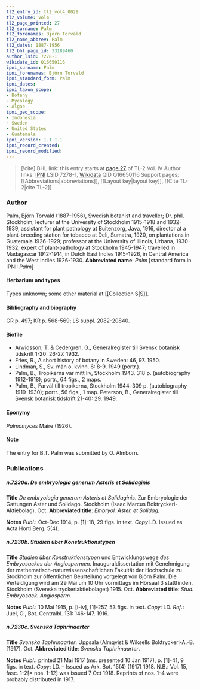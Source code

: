 ```yaml
---
tl2_entry_id: tl2_vol4_0029
tl2_volume: vol4
tl2_page_printed: 27
tl2_surname: Palm
tl2_forenames: Björn Torvald
tl2_name_abbrev: Palm
tl2_dates: 1887-1956
tl2_bhl_page_id: 33189460
author_lsid: 7278-1
wikidata_id: Q16650116
ipni_surname: Palm
ipni_forenames: Björn Torvald
ipni_standard_form: Palm
ipni_dates: 
ipni_taxon_scope: 
- Botany
- Mycology
- Algae
ipni_geo_scope: 
- Indonesia
- Sweden
- United States
- Guatemala
ipni_version: 1.1.1.1
ipni_record_created: 
ipni_record_modified:
---
```


> [!cite] BHL link: this entry starts at [page 27](https://www.biodiversitylibrary.org/page/33189460) of TL-2 Vol. IV
> Author links: [IPNI](https://www.ipni.org/a/7278-1) LSID 7278-1, [Wikidata](https://www.wikidata.org/wiki/Q16650116) QID Q16650116
> Support pages: [[Abbreviations|abbreviations]], [[Layout key|layout key]], [[Cite TL-2|cite TL-2]]

### Author

Palm, Björn Torvald (1887-1956), Swedish botanist and traveller; Dr. phil. Stockholm, lecturer at the University of Stockholm 1915-1918 and 1932-1939, assistant for plant pathology at Buitenzorg, Java, 1916, director at a plant-breeding station for tobacco at Deli, Sumatra, 1920, on plantations in Guatemala 1926-1929; professor at the University of Illinois, Urbana, 1930-1932; expert of plant-pathology at Stockholm 1945-1947; travelled in Madagascar 1912-1914, in Dutch East Indies 1915-1926, in Central America and the West Indies 1926-1930. 
**Abbreviated name**: *Palm* \[standard form in IPNI: *Palm*\]

#### Herbarium and types

Types unknown; some other material at [[Collection S|S]].

#### Bibliography and biography

GR p. 497; KR p. 568-569; LS suppl. 2082-20840.

#### Biofile

- Arwidsson, T. & Cedergren, G., Generalregister till Svensk botanisk tidskrift 1-20: 26-27. 1932.
- Fries, R., A short history of botany in Sweden: 46, 97. 1950.
- Lindman, S., Sv. män o. kvinn. 6: 8-9. 1949 (portr.).
- Palm, B., Tropikerna var mitt liv, Stockholm 1943. 318 p. (autobiography 1912-1918); portr., 64 figs., 2 maps.
- Palm, B., Farväl till tropikerna, Stockholm 1944. 309 p. (autobiography 1919-1930); portr., 56 figs., 1 map. Peterson, B., Generalregister till Svensk botanisk tidskrift 21-40: 29. 1949.

#### Eponymy

*Palmomyces* Maire (1926).

#### Note

The entry for B.T. Palm was submitted by O. Almborn.

### Publications

##### n.7230a. De embryologia generum Asteris et Solidaginis

**Title**
*De embryologia generum Asteris et Solidaginis*. Zur Embryologie der Gattungen Aster und Solidago. Stockholm (Isaac Marcus Boktryckeri-Aktiebolag). Oct.
**Abbreviated title**: *Embryol. Aster. et Solidag.*

**Notes**
*Publ*.: Oct-Dec 1914, p. \[1\]-18, 29 figs. in text. *Copy* LD. Issued as Acta Horti Berg. 5(4).

##### n.7230b. Studien über Konstruktionstypen

**Title**
*Studien über Konstruktionstypen* und Entwicklungswege *des Embryosackes der Angiospermen*. Inauguraldissertation mit Genehmigung der mathematisch-naturwissenschaftlichen Fakultät der Hochschule zu Stockholm zur öffentlichen Beurteilung vorgelegt von Björn Palm. Die Verteidigung wird am 29 Mai um 10 Uhr vormittags im Hörsaal 3 stattfinden. Stockholm (Svenska tryckeriaktiebolaget) 1915. Oct.
**Abbreviated title**: *Stud. Embryosack. Angiosperm.*

**Notes**
*Publ*.: 10 Mai 1915, p. \[i-iv\], \[1\]-257, 53 figs. in text. *Copy*: LD.
*Ref*.: Juel, O., Bot. Centralbl. 131: 146-147. 1916.

##### n.7230c. Svenska Taphrinaarter

**Title**
*Svenska Taphrinaarter*. Uppsala (Almqvist & Wiksells Boktryckeri-A.-B. \[1917\]. Oct.
**Abbreviated title**: *Svenska Taphrimaarter*.

**Notes**
*Publ*.: printed 21 Mai 1917 (ms. presented 10 Jan 1917), p. \[1\]-41, 9 figs. in text. *Copy*: LD. – Issued as Ark. Bot. 15(4) (1917) 1918. N.B.: Vol. 15, fasc. 1-2\[= nos. 1-12\] was issued 7 Oct 1918. Reprints of nos. 1-4 were probably distributed in 1917.

